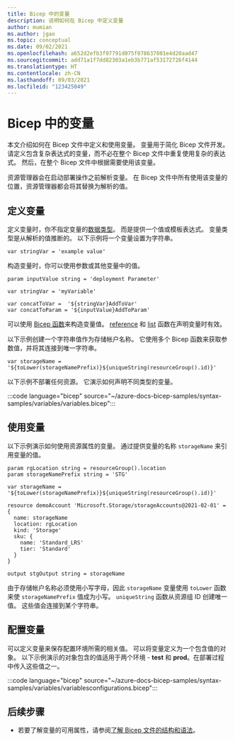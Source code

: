 ```yaml
---
title: Bicep 中的变量
description: 说明如何在 Bicep 中定义变量
author: mumian
ms.author: jgao
ms.topic: conceptual
ms.date: 09/02/2021
ms.openlocfilehash: a652d2efb3f97791d075f078637801e4d20aad47
ms.sourcegitcommit: add71a1f7dd82303a1eb3b771af53172726f4144
ms.translationtype: HT
ms.contentlocale: zh-CN
ms.lasthandoff: 09/03/2021
ms.locfileid: "123425049"
---
```

# <a name="variables-in-bicep"></a>Bicep 中的变量

本文介绍如何在 Bicep 文件中定义和使用变量。 变量用于简化 Bicep 文件开发。 请定义包含复杂表达式的变量，而不必在整个 Bicep 文件中重复使用复杂的表达式。 然后，在整个 Bicep 文件中根据需要使用该变量。

资源管理器会在启动部署操作之前解析变量。 在 Bicep 文件中所有使用该变量的位置，资源管理器都会将其替换为解析的值。

## <a name="define-variable"></a>定义变量

定义变量时，你不指定变量的[数据类型](data-types.md)。 而是提供一个值或模板表达式。 变量类型是从解析的值推断的。 以下示例将一个变量设置为字符串。

```bicep
var stringVar = 'example value'
```

构造变量时，你可以使用参数或其他变量中的值。

```bicep
param inputValue string = 'deployment Parameter'

var stringVar = 'myVariable'

var concatToVar =  '${stringVar}AddToVar'
var concatToParam = '${inputValue}AddToParam'
```

可以使用 [Bicep 函数](bicep-functions.md)来构造变量值。 [reference](bicep-functions-resource.md#reference) 和 [list](bicep-functions-resource.md#list) 函数在声明变量时有效。

以下示例创建一个字符串值作为存储帐户名称。 它使用多个 Bicep 函数来获取参数值，并将其连接到唯一字符串。

```bicep
var storageName = '${toLower(storageNamePrefix)}${uniqueString(resourceGroup().id)}'
```

以下示例不部署任何资源。 它演示如何声明不同类型的变量。

:::code language="bicep" source="~/azure-docs-bicep-samples/syntax-samples/variables/variables.bicep":::

## <a name="use-variable"></a>使用变量

以下示例演示如何使用资源属性的变量。 通过提供变量的名称 `storageName` 来引用变量的值。

```bicep
param rgLocation string = resourceGroup().location
param storageNamePrefix string = 'STG'

var storageName = '${toLower(storageNamePrefix)}${uniqueString(resourceGroup().id)}'

resource demoAccount 'Microsoft.Storage/storageAccounts@2021-02-01' = {
  name: storageName
  location: rgLocation
  kind: 'Storage'
  sku: {
    name: 'Standard_LRS'
    tier: 'Standard'
  }
}

output stgOutput string = storageName
```

由于存储帐户名称必须使用小写字母，因此 `storageName` 变量使用 `toLower` 函数来使 `storageNamePrefix` 值成为小写。 `uniqueString` 函数从资源组 ID 创建唯一值。 这些值会连接到某个字符串。

## <a name="configuration-variables"></a>配置变量

可以定义变量来保存配置环境所需的相关值。 可以将变量定义为一个包含值的对象。 以下示例演示的对象包含的值适用于两个环境 - **test** 和 **prod**。在部署过程中传入这些值之一。

:::code language="bicep" source="~/azure-docs-bicep-samples/syntax-samples/variables/variablesconfigurations.bicep":::

## <a name="next-steps"></a>后续步骤

- 若要了解变量的可用属性，请参阅[了解 Bicep 文件的结构和语法](file.md)。
